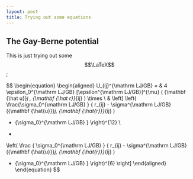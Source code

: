 ```yaml
---
layout: post
title: Trying out some equations
---
```


## The Gay-Berne potential

This is just trying out some $$\LaTeX$$ ;

$$
\begin{equation}
\begin{aligned}
U_{ij}^{\mathrm LJ/GB} =
  & 4 \epsilon_0^{\mathrm LJ/GB}
[\epsilon^{\mathrm LJ/GB}]^{\mu}
( {\mathbf {\hat u}}_j , {\mathbf {\hat r}}_{ij} )
\times \\
  & \left[
    \left(
\frac{\sigma_0^{\mathrm LJ/GB}
}
{
r_{ij} -
\sigma^{\mathrm LJ/GB}
({\mathbf {\hat{u}}}_j, {\mathbf {\hat{r}}}_{ij} )
+ {\sigma_0}^{\mathrm LJ/GB}
}
\right)^{12} \\
-
\left(
\frac
{
\sigma_0^{\mathrm LJ/GB}
}
{
r_{ij} -
\sigma^{\mathrm LJ/GB}
({\mathbf {\hat{u}}}_j, {\mathbf {\hat{r}}}_{ij} )
+ {\sigma_0}^{\mathrm LJ/GB}
}
\right)^{6}
\right]
\end{aligned}
\end{equation}
$$
